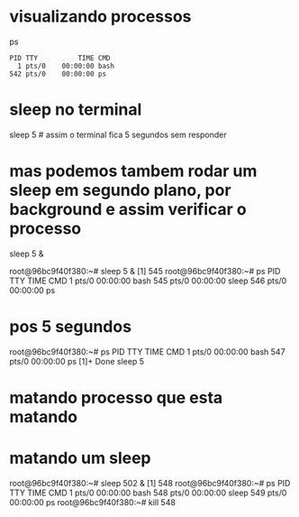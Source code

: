 # visualizando processos

ps

    PID TTY          TIME CMD
      1 pts/0    00:00:00 bash
    542 pts/0    00:00:00 ps

# sleep no terminal 

sleep 5 # assim o terminal fica 5 segundos sem responder

# mas podemos tambem rodar um sleep em segundo plano, por background e assim verificar o processo

sleep 5 &

root@96bc9f40f380:~# sleep 5 &
[1] 545
root@96bc9f40f380:~# ps
    PID TTY          TIME CMD
      1 pts/0    00:00:00 bash
    545 pts/0    00:00:00 sleep
    546 pts/0    00:00:00 ps

# pos 5 segundos

root@96bc9f40f380:~# ps
    PID TTY          TIME CMD
      1 pts/0    00:00:00 bash
    547 pts/0    00:00:00 ps
[1]+  Done                    sleep 5


# matando processo que esta matando
# matando um sleep

root@96bc9f40f380:~# sleep 502 &
[1] 548
root@96bc9f40f380:~# ps
    PID TTY          TIME CMD
      1 pts/0    00:00:00 bash
    548 pts/0    00:00:00 sleep
    549 pts/0    00:00:00 ps
root@96bc9f40f380:~# kill 548


